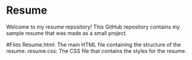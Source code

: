 # Resume
Welcome to my resume repository! This GitHub repository contains my sample resume that was made as a small project.

#Files
Resume.html: The main HTML file containing the structure of the resume.
resume.css: The CSS file that contains the styles for the resume.

